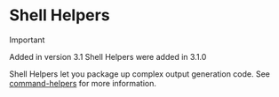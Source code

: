 # Shell Helpers

> [!IMPORTANT]
> Added in version 3.1
> Shell Helpers were added in 3.1.0
>

Shell Helpers let you package up complex output generation code. See
[command-helpers](input-output.md#command-helpers) for more information.

